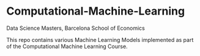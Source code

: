 # Computational-Machine-Learning
Data Science Masters, Barcelona School of Economics

This repo contains various Machine Learning Models implemented as part 
of the Computational Machine Learning Course.
